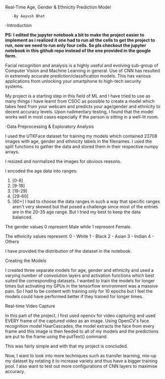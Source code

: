 Real-Time Age, Gender & Ethnicity Prediction Model

       -By Aayush Bhat

-Introduction

**PS: I edited the jupyter notebook a bit to make the project easier to implement as i realized it one had to run all the cells to get the project to run, now we need to run only four cells. So pls checkout the jupyter notebook in this github repo instead of the one provided in the google form.**

Facial recognition and analysis is a highly useful and evolving sub-group of Computer Vision and Machine Learning in general. Use of CNN has resulted in extremely accurate prediction/classification models. This has various applications from unlocking your smartphone to high-tech security systems.

My project is a starting step in this field of ML and I have tried to use as many things I have learnt from CSOC as possible to create a model which takes feed from your webcam and predicts your age/gender and ethnicity to decent accuracy levels. Upon rudimentary testing, I found that the model works well in most cases especially if the person is sitting in a well-lit room.


-Data Preprocessing & Exploratory Analysis


I used the UTKFace dataset for training my models which contained 23708 images with age, gender and ethnicity labels in the filenames. I used the split functions to gather the data and stored them in their respective numpy arrays. 

I resized and normalized the images for obvious reasons.

I encoded the age data into ranges:

1) [0-8]
2) [9-18]
3) [19-29]
4) [29-60]
5) [60+]
I had to choose the data ranges in such a way that specific ranges aren't very skewed but that posed a challenge since most of the entries are in the 20-35 age range. But I tried my best to keep the data balanced.

The gender values 0 represent Male while 1 represent Female.

The ethnicity values represent:
0 - White
1 - Black
2 - Asian
3 - Indian
4 - Others

I have provided the distribution of the dataset in the notebook.


Creating the Models


I created three separate models for age, gender and ethnicity and used a varying number of convolution layers and activation functions which best suited the corresponding datasets.
I wanted to train the models for longer times but activating my GPUs in the tensorflow environment was a massive pain. So I had to be content with training only for 10 epochs but I feel the models could have performed better if they trained for longer times.


Real-time Video Capture


In this part of the project, I first used opencv for video capturing and used EVERY frame of the captured video as an image. Using OpenCV's face recognition model HaarCascades, the model extracts the face from every frame and
 this image is then feeded to all of my models and the predictions are put to the frame using the putText() command.

This was fairly simple and with that my project is concluded.

Now, I want to look into more techniques such as transfer learning, mix-up my dataset by rotating it to increase variety and thus have a bigger training pool. I also want to test out more configurations of CNN layers to maximise accuracy.
     



